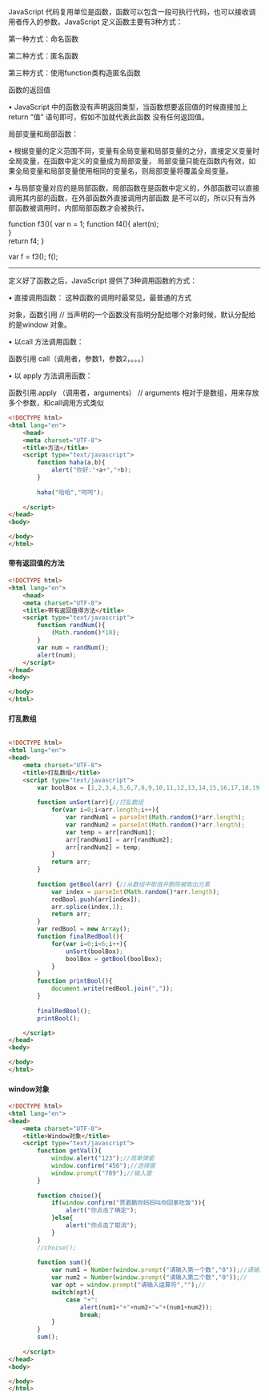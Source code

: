 
JavaScript     代码复用单位是函数，函数可以包含一段可执行代码，也可以接收调用者传入的参数。JavaScript 定义函数主要有3种方式：

第一种方式：命名函数

<script  type="text/javascript">
function 函数名(参数列表) {
	要执行的语句块；
}
</script>



第二种方式：匿名函数

<script  type="text/javascript">
var f = function(name) {
	alert("匿名函数\n你好：" + name)；      
}
f（“好歌帅”）；
</script>


第三种方式：使用function类构造匿名函数

<script  type="text/javascript">
new function (参数列表，函数执行体)；
</script>

<script  type="text/javascript">
var f = function(‘name’, 'age', "alert('匿名函数\n你好：'+ name)；");
f（“好歌帅”, 34）；
window.f("zhangsan", 40);
</script>


函数的返回值

•   JavaScript 中的函数没有声明返回类型，当函数想要返回值的时候直接加上return “值” 语句即可，假如不加就代表此函数
没有任何返回值。

局部变量和局部函数：

•   根据变量的定义范围不同，变量有全局变量和局部变量的之分，直接定义变量时全局变量，在函数中定义的变量成为局部变量，
局部变量只能在函数内有效，如果全局变量和局部变量使用相同的变量名，则局部变量将覆盖全局变量。

•   与局部变量对应的是局部函数，局部函数在是函数中定义的，外部函数可以直接调用其内部的函数，在外部函数外直接调用内部函数
是不可以的，所以只有当外部函数被调用时，内部局部函数才会被执行。


<script  type="text/javascript">
function show(){

}
var  f = show();
alert(f);        
</script>


function f3(){
	var n = 1;
	function f4(){
		alert(n);    
	}    
	return f4;
}

var f = f3();
f();



-------------------------------------------------------------------------------------------------------

定义好了函数之后，JavaScript 提供了3种调用函数的方式：

•   直接调用函数： 这种函数的调用时最常见，最普通的方式

对象，函数引用
//  当声明的一个函数没有指明分配给哪个对象时候，默认分配给的是window 对象。


•   以call 方法调用函数：

函数引用  call（调用者，参数1，参数2，。。。）


•   以 apply 方法调用函数：

函数引用.apply （调用者，arguments）
//  arguments 相对于是数组，用来存放多个参数，和call调用方式类似


```html
<!DOCTYPE html>
<html lang="en">
    <head>
    <meta charset="UTF-8">
    <title>方法</title>
    <script type="text/javascript">
        function haha(a,b){
        	alert("你好:"+a+","+b);
        }
        
        haha("哈哈","呵呵");
        
    </script>
</head>
<body>

</body>
</html>

```


#### 带有返回值的方法

```html
<!DOCTYPE html>
<html lang="en">
    <head>
    <meta charset="UTF-8">
    <title>带有返回值得方法</title>
    <script type="text/javascript">
        function randNum(){
        	(Math.random()*10);
        }
        var num = randNum();
        alert(num);
    </script>
</head>
<body>

</body>
</html>

```


#### 打乱数组

```html

<!DOCTYPE html>
<html lang="en">
<head>
    <meta charset="UTF-8">
    <title>打乱数组</title>
    <script type="text/javascript">
        var boolBox = [1,2,3,4,5,6,7,8,9,10,11,12,13,14,15,16,17,18,19,20,21,22,23,24,25,26,27,28,29,30,31,32,33];
            
        function unSort(arr){//打乱数组
        	for(var i=0;i<arr.length;i++){
        		var randNum1 = parseInt(Math.random()*arr.length);
        		var randNum2 = parseInt(Math.random()*arr.length);
        		var temp = arr[randNum1];
        		arr[randNum1] = arr[randNum2];
        		arr[randNum2] = temp;
        	}
        	return arr;
        }
        
        function getBool(arr) {//从数组中取值并删除被取出元素
        	var index = parseInt(Math.random()*arr.length);
        	redBool.push(arr[index]);
        	arr.splice(index,1);
        	return arr;
        }
        var redBool = new Array();
        function finalRedBool(){
        	for(var i=0;i<6;i++){
        		unSort(boolBox);
        		boolBox = getBool(boolBox);
        	}
        }
        function printBool(){
        	document.write(redBool.join(","));
        }
       
        finalRedBool();
        printBool();

    </script>
</head>
<body>

</body>
</html>
```

<script  type="text/javascript">
function show(){
	alert("你好"+name+", 今年：" + age);             
}
window.show('zhangsan', 30);

show.call(window,  'zhangsan',  30);

show.apply(window, ['zhangsan', 30]);
</script>


<script  type="text/javascript">
function show(arr, func){
	func.call(window, arr);
}

show([1, 2, 3, 4], function(arr){
		for(var i in arr) {
		document.write(arr[i] + "<br/>" );           
		}        
		})        
</script>



#### window对象

```html
<!DOCTYPE html>
<html lang="en">
<head>
    <meta charset="UTF-8">
    <title>Window对象</title>
    <script type="text/javascript">
        function getVal(){
        	window.alert("123");//简单弹窗
        	window.confirm("456");//选择窗
        	window.prompt("789");//输入窗
        }
        
        function choise(){
        	if(window.confirm("贾君鹏你妈妈叫你回家吃饭")){
        		alert("你点击了确定");
        	}else{
        		alert("你点击了取消");
        	}
        }
        //choise();
        
        function sum(){
        	var num1 = Number(window.prompt("请输入第一个数","0"));//请输入第一个数
        	var num2 = Number(window.prompt("请输入第二个数","0"));// 
        	var opt = window.prompt("请输入运算符","");//
        	switch(opt){
        		case "+":
        			alert(num1+"+"+num2+"="+(num1+num2));
        			break;
        	}
        }
        sum();
        
    </script>
</head>
<body>

</body>
</html>
```
